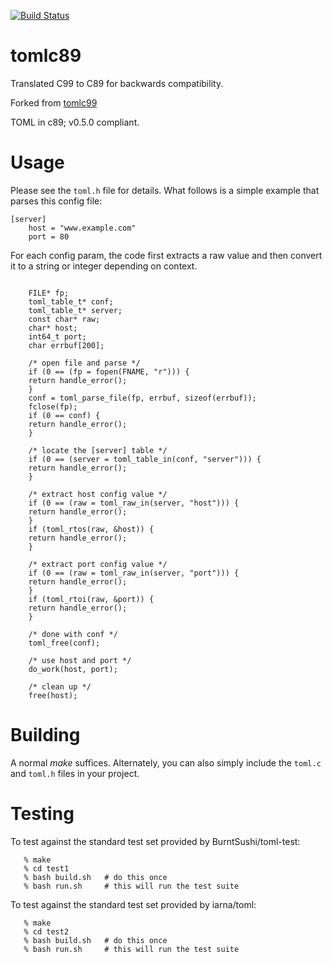 [![Build Status](https://travis-ci.org/tonymmm1/tomlc89.svg?branch=master)](https://travis-ci.org/tonymmm1/tomlc89)

# tomlc89
Translated C99 to C89 for backwards compatibility. 

Forked from [tomlc99](https://github.com/cktan/tomlc99)

TOML in c89; v0.5.0 compliant.

# Usage

Please see the `toml.h` file for details. What follows is a simple example that
parses this config file:

```
[server]
    host = "www.example.com"
    port = 80
```

For each config param, the code first extracts a raw value and then
convert it to a string or integer depending on context.

```

    FILE* fp;
    toml_table_t* conf;
    toml_table_t* server;
    const char* raw;
    char* host;
    int64_t port;
    char errbuf[200];

    /* open file and parse */
    if (0 == (fp = fopen(FNAME, "r"))) {
	return handle_error();
    }
    conf = toml_parse_file(fp, errbuf, sizeof(errbuf));
    fclose(fp);
    if (0 == conf) {
	return handle_error();
    }

    /* locate the [server] table */
    if (0 == (server = toml_table_in(conf, "server"))) {
	return handle_error();
    }

    /* extract host config value */
    if (0 == (raw = toml_raw_in(server, "host"))) {
	return handle_error();
    }
    if (toml_rtos(raw, &host)) {
	return handle_error();
    }

    /* extract port config value */
    if (0 == (raw = toml_raw_in(server, "port"))) {
	return handle_error();
    }
    if (toml_rtoi(raw, &port)) {
	return handle_error();
    }

    /* done with conf */
    toml_free(conf);

    /* use host and port */
    do_work(host, port);

    /* clean up */
    free(host);
```


# Building

A normal *make* suffices. Alternately, you can also simply include the
`toml.c` and `toml.h` files in your project.

# Testing

To test against the standard test set provided by BurntSushi/toml-test:

```
   % make
   % cd test1
   % bash build.sh   # do this once
   % bash run.sh     # this will run the test suite
```


To test against the standard test set provided by iarna/toml:

```
   % make
   % cd test2
   % bash build.sh   # do this once
   % bash run.sh     # this will run the test suite
```
